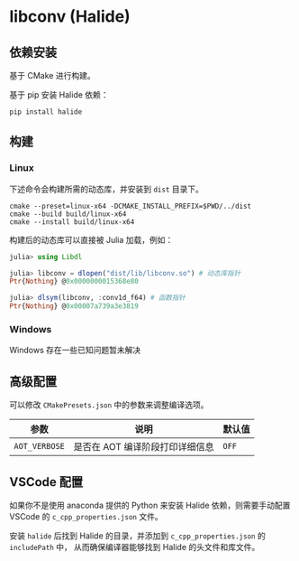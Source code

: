 # libconv (Halide)

## 依赖安装

基于 CMake 进行构建。

基于 pip 安装 Halide 依赖：

```console
pip install halide
```

## 构建

### Linux

下述命令会构建所需的动态库，并安装到 `dist` 目录下。

```
cmake --preset=linux-x64 -DCMAKE_INSTALL_PREFIX=$PWD/../dist
cmake --build build/linux-x64
cmake --install build/linux-x64
```

构建后的动态库可以直接被 Julia 加载，例如：

```julia
julia> using Libdl

julia> libconv = dlopen("dist/lib/libconv.so") # 动态库指针
Ptr{Nothing} @0x0000000015368e80

julia> dlsym(libconv, :conv1d_f64) # 函数指针
Ptr{Nothing} @0x00007a739a3e3819
```

### Windows

Windows 存在一些已知问题暂未解决

## 高级配置

可以修改 `CMakePresets.json` 中的参数来调整编译选项。

| 参数 | 说明 | 默认值 |
| --- | --- | --- |
| `AOT_VERBOSE` | 是否在 AOT 编译阶段打印详细信息 | `OFF` |

## VSCode 配置

如果你不是使用 anaconda 提供的 Python 来安装 Halide 依赖，则需要手动配置 VSCode 的 `c_cpp_properties.json` 文件。

安装 `halide` 后找到 Halide 的目录，并添加到 `c_cpp_properties.json` 的 `includePath` 中，
从而确保编译器能够找到 Halide 的头文件和库文件。
